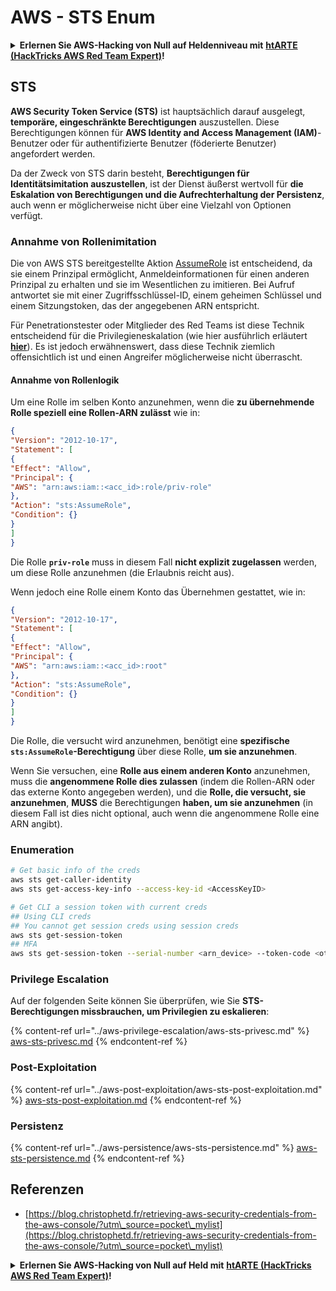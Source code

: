 # AWS - STS Enum

<details>

<summary><strong>Erlernen Sie AWS-Hacking von Null auf Heldenniveau mit</strong> <a href="https://training.hacktricks.xyz/courses/arte"><strong>htARTE (HackTricks AWS Red Team Expert)</strong></a><strong>!</strong></summary>

Andere Möglichkeiten, HackTricks zu unterstützen:

* Wenn Sie Ihr **Unternehmen in HackTricks beworben sehen möchten** oder **HackTricks als PDF herunterladen möchten**, überprüfen Sie die [**ABONNEMENTPLÄNE**](https://github.com/sponsors/carlospolop)!
* Holen Sie sich das [**offizielle PEASS & HackTricks-Merch**](https://peass.creator-spring.com)
* Entdecken Sie [**The PEASS Family**](https://opensea.io/collection/the-peass-family), unsere Sammlung exklusiver [**NFTs**](https://opensea.io/collection/the-peass-family)
* **Treten Sie der** 💬 [**Discord-Gruppe**](https://discord.gg/hRep4RUj7f) oder der [**Telegram-Gruppe**](https://t.me/peass) bei oder **folgen** Sie uns auf **Twitter** 🐦 [**@hacktricks\_live**](https://twitter.com/hacktricks\_live)**.**
* **Teilen Sie Ihre Hacking-Tricks, indem Sie PRs an die** [**HackTricks**](https://github.com/carlospolop/hacktricks) und [**HackTricks Cloud**](https://github.com/carlospolop/hacktricks-cloud) Github-Repositorys senden.

</details>

## STS

**AWS Security Token Service (STS)** ist hauptsächlich darauf ausgelegt, **temporäre, eingeschränkte Berechtigungen** auszustellen. Diese Berechtigungen können für **AWS Identity and Access Management (IAM)**-Benutzer oder für authentifizierte Benutzer (föderierte Benutzer) angefordert werden.

Da der Zweck von STS darin besteht, **Berechtigungen für Identitätsimitation auszustellen**, ist der Dienst äußerst wertvoll für **die Eskalation von Berechtigungen und die Aufrechterhaltung der Persistenz**, auch wenn er möglicherweise nicht über eine Vielzahl von Optionen verfügt.

### Annahme von Rollenimitation

Die von AWS STS bereitgestellte Aktion [AssumeRole](https://docs.aws.amazon.com/STS/latest/APIReference/API\_AssumeRole.html) ist entscheidend, da sie einem Prinzipal ermöglicht, Anmeldeinformationen für einen anderen Prinzipal zu erhalten und sie im Wesentlichen zu imitieren. Bei Aufruf antwortet sie mit einer Zugriffsschlüssel-ID, einem geheimen Schlüssel und einem Sitzungstoken, das der angegebenen ARN entspricht.

Für Penetrationstester oder Mitglieder des Red Teams ist diese Technik entscheidend für die Privilegieneskalation (wie hier ausführlich erläutert [**hier**](../aws-privilege-escalation/aws-sts-privesc.md#sts-assumerole)). Es ist jedoch erwähnenswert, dass diese Technik ziemlich offensichtlich ist und einen Angreifer möglicherweise nicht überrascht.

#### Annahme von Rollenlogik

Um eine Rolle im selben Konto anzunehmen, wenn die **zu übernehmende Rolle speziell eine Rollen-ARN zulässt** wie in:
```json
{
"Version": "2012-10-17",
"Statement": [
{
"Effect": "Allow",
"Principal": {
"AWS": "arn:aws:iam::<acc_id>:role/priv-role"
},
"Action": "sts:AssumeRole",
"Condition": {}
}
]
}
```
Die Rolle **`priv-role`** muss in diesem Fall **nicht explizit zugelassen** werden, um diese Rolle anzunehmen (die Erlaubnis reicht aus).

Wenn jedoch eine Rolle einem Konto das Übernehmen gestattet, wie in:
```json
{
"Version": "2012-10-17",
"Statement": [
{
"Effect": "Allow",
"Principal": {
"AWS": "arn:aws:iam::<acc_id>:root"
},
"Action": "sts:AssumeRole",
"Condition": {}
}
]
}
```
Die Rolle, die versucht wird anzunehmen, benötigt eine **spezifische `sts:AssumeRole`-Berechtigung** über diese Rolle, **um sie anzunehmen**.

Wenn Sie versuchen, eine **Rolle aus einem anderen Konto** anzunehmen, muss die **angenommene Rolle dies zulassen** (indem die Rollen-ARN oder das externe Konto angegeben werden), und die **Rolle, die versucht, sie anzunehmen**, **MUSS** die Berechtigungen **haben, um sie anzunehmen** (in diesem Fall ist dies nicht optional, auch wenn die angenommene Rolle eine ARN angibt).

### Enumeration
```bash
# Get basic info of the creds
aws sts get-caller-identity
aws sts get-access-key-info --access-key-id <AccessKeyID>

# Get CLI a session token with current creds
## Using CLI creds
## You cannot get session creds using session creds
aws sts get-session-token
## MFA
aws sts get-session-token --serial-number <arn_device> --token-code <otp_code>
```
### Privilege Escalation

Auf der folgenden Seite können Sie überprüfen, wie Sie **STS-Berechtigungen missbrauchen, um Privilegien zu eskalieren**:

{% content-ref url="../aws-privilege-escalation/aws-sts-privesc.md" %}
[aws-sts-privesc.md](../aws-privilege-escalation/aws-sts-privesc.md)
{% endcontent-ref %}

### Post-Exploitation

{% content-ref url="../aws-post-exploitation/aws-sts-post-exploitation.md" %}
[aws-sts-post-exploitation.md](../aws-post-exploitation/aws-sts-post-exploitation.md)
{% endcontent-ref %}

### Persistenz

{% content-ref url="../aws-persistence/aws-sts-persistence.md" %}
[aws-sts-persistence.md](../aws-persistence/aws-sts-persistence.md)
{% endcontent-ref %}

## Referenzen

* [https://blog.christophetd.fr/retrieving-aws-security-credentials-from-the-aws-console/?utm\_source=pocket\_mylist](https://blog.christophetd.fr/retrieving-aws-security-credentials-from-the-aws-console/?utm\_source=pocket\_mylist)

<details>

<summary><strong>Erlernen Sie AWS-Hacking von Null auf Held mit</strong> <a href="https://training.hacktricks.xyz/courses/arte"><strong>htARTE (HackTricks AWS Red Team Expert)</strong></a><strong>!</strong></summary>

Andere Möglichkeiten, HackTricks zu unterstützen:

* Wenn Sie Ihr **Unternehmen in HackTricks beworben sehen möchten** oder **HackTricks in PDF herunterladen möchten**, überprüfen Sie die [**ABONNEMENTPLÄNE**](https://github.com/sponsors/carlospolop)!
* Holen Sie sich das [**offizielle PEASS & HackTricks-Merch**](https://peass.creator-spring.com)
* Entdecken Sie [**The PEASS Family**](https://opensea.io/collection/the-peass-family), unsere Sammlung exklusiver [**NFTs**](https://opensea.io/collection/the-peass-family)
* **Treten Sie der** 💬 [**Discord-Gruppe**](https://discord.gg/hRep4RUj7f) oder der [**Telegram-Gruppe**](https://t.me/peass) bei oder **folgen** Sie uns auf **Twitter** 🐦 [**@hacktricks\_live**](https://twitter.com/hacktricks\_live)**.**
* **Teilen Sie Ihre Hacking-Tricks, indem Sie PRs an die** [**HackTricks**](https://github.com/carlospolop/hacktricks) und [**HackTricks Cloud**](https://github.com/carlospolop/hacktricks-cloud) GitHub-Repositories einreichen.

</details>
